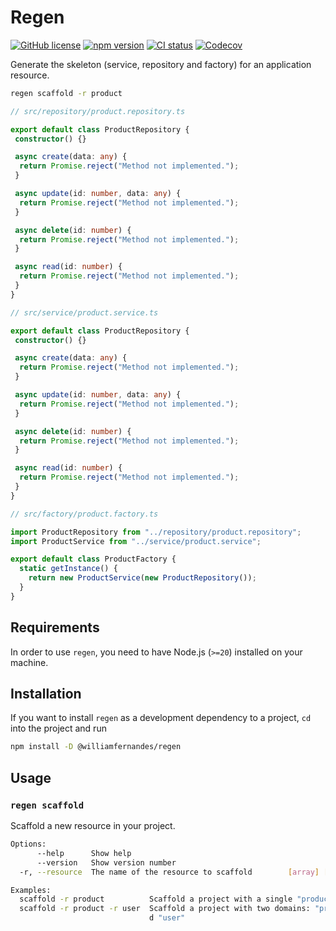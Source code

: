 # Regen

[![GitHub license](https://img.shields.io/badge/license-MIT-blue.svg)](https://github.com/William-Fernandes252/regen/LICENSE)
[![npm version](https://badge.fury.io/js/@williamfernandes%2Fregen.svg)](https://badge.fury.io/js/@williamfernandes%2Fregen)
[![CI status](https://github.com/William-Fernandes252/regen/actions/workflows/dev.yml/badge.svg)](https://github.com/William-Fernandes252/regen/actions/workflows/dev.yml)
[![Codecov](https://codecov.io/gh/William-Fernandes252/regen/graph/badge.svg?token=KF55A7SKBC)](https://codecov.io/gh/William-Fernandes252/regen)

Generate the skeleton (service, repository and factory) for an application resource.

```bash
regen scaffold -r product
```

```typescript
// src/repository/product.repository.ts

export default class ProductRepository {
 constructor() {}

 async create(data: any) {
  return Promise.reject("Method not implemented.");
 }

 async update(id: number, data: any) {
  return Promise.reject("Method not implemented.");
 }

 async delete(id: number) {
  return Promise.reject("Method not implemented.");
 }

 async read(id: number) {
  return Promise.reject("Method not implemented.");
 }
}
```

```typescript
// src/service/product.service.ts

export default class ProductRepository {
 constructor() {}

 async create(data: any) {
  return Promise.reject("Method not implemented.");
 }

 async update(id: number, data: any) {
  return Promise.reject("Method not implemented.");
 }

 async delete(id: number) {
  return Promise.reject("Method not implemented.");
 }

 async read(id: number) {
  return Promise.reject("Method not implemented.");
 }
}
```

```typescript
// src/factory/product.factory.ts

import ProductRepository from "../repository/product.repository";
import ProductService from "../service/product.service";

export default class ProductFactory {
  static getInstance() {
    return new ProductService(new ProductRepository());
  }
}
```

## Requirements

In order to use `regen`, you need to have Node.js (`>=20`) installed on your machine.

## Installation

If you want to install `regen` as a development dependency to a project, `cd` into the project and run

```bash
npm install -D @williamfernandes/regen
```

## Usage

### `regen scaffold`

Scaffold a new resource in your project.

```bash
Options:
      --help      Show help                                            [boolean]
      --version   Show version number                                  [boolean]
  -r, --resource  The name of the resource to scaffold        [array] [required]

Examples:
  scaffold -r product          Scaffold a project with a single "product" domain
  scaffold -r product -r user  Scaffold a project with two domains: "product" an
                               d "user"
```
